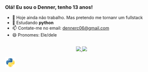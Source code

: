 ### Olá! Eu sou o Denner, tenho 13 anos!
- 🔭 Hoje ainda não trabalho. Mas pretendo me tornanr um fullstack
- 🌱 Estudando **python**
- 📫 Contate-me no email: dennerc06@gmail.com
- 😄 Pronomes: Ele/dele
##
<div align="center">
  <a href="https://github.com/DennerFernandes">
  <img height="170em" src="https://github-readme-stats.vercel.app/api?username=DennerFernandes&show_icons=true&theme=dark&include_all_commits=true&count_private=true"/>
  <img height="170em" src="https://github-readme-stats.vercel.app/api/top-langs/?username=DennerFernandes&layout=compact&langs_count=7&theme=dark"/>
</div>
  
  
 <div style="display: inline_block"><br>
  <img align="center" alt="Denner-Python" height="35" width="35" src="https://raw.githubusercontent.com/devicons/devicon/master/icons/python/python-original.svg">
  </div>
  
  ##

